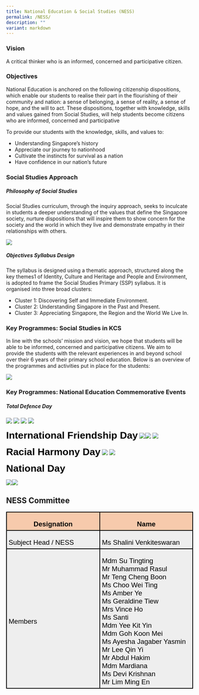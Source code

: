 ```yaml
---
title: National Education & Social Studies (NESS)
permalink: /NESS/
description: ""
variant: markdown
---
```

### Vision

A critical thinker who is an informed, concerned and participative citizen. 

### Objectives

National Education is anchored on the following citizenship dispositions, which enable our students to realise their part in the flourishing of their community and nation: a sense of belonging, a sense of reality, a sense of hope, and the will to act. These dispositions, together with knowledge, skills and values gained from Social Studies, will help students become citizens who are informed, concerned and participative

To provide our students with the knowledge, skills, and values to: 

* Understanding Singapore’s history
* Appreciate our journey to nationhood
* Cultivate the instincts for survival as a nation 
* Have confidence in our nation’s future

### Social Studies Approach

##### Philosophy of Social Studies

Social Studies curriculum, through the inquiry approach, seeks to inculcate in students a deeper understanding of the values that define the Singapore society, nurture dispositions that will inspire them to show concern for the society and the world in which they live and demonstrate empathy in their relationships with others.

![](/images/Social%20Studies/Picture1_SS.jpg)

##### Objectives Syllabus Design

The syllabus is designed using a thematic approach, structured along the key themes1 of Identity, Culture and Heritage and People and Environment, is adopted to frame the Social Studies Primary (SSP) syllabus. It is organised into three broad clusters:

* Cluster 1: Discovering Self and Immediate Environment.
* Cluster 2: Understanding Singapore in the Past and Present.
* Cluster 3: Appreciating Singapore, the Region and the World We Live In.

### Key Programmes: Social Studies in KCS

In line with the schools’ mission and vision, we hope that students will be able to be informed, concerned and participative citizens. We aim to provide the students with the relevant experiences in and beyond school over their 6 years of their primary school education. Below is an overview of the programmes and activities put in place for the students:

![](/images/Social%20Studies/KCS_NESS_1.png)
	
### Key Programmes: National Education Commemorative Events
	
##### Total Defence Day

![](/images/Social%20Studies/Picture%2014_TDD.jpg)
![](/images/Social%20Studies/Picture%2015_TDD.jpg)
![](/images/Social%20Studies/Picture%2016_TDD.jpeg)
![](/images/Social%20Studies/Picture%2017_TDD.jpeg)

<span style="font-size:20.0pt;font-family:&quot;Arial&quot;,sans-serif;
  mso-fareast-font-family:&quot;Times New Roman&quot;;color:black"><b>International Friendship Day</b></span>
![](/images/Social%20Studies/Picture%2010_IFD.png)![](/images/Social%20Studies/Picture%209_IFD.png)
![](/images/Social%20Studies/Picture%2011_IFD.png)

<span style="font-size:20.0pt;font-family:&quot;Arial&quot;,sans-serif;
  mso-fareast-font-family:&quot;Times New Roman&quot;;color:black"><b>Racial Harmony Day</b></span>
![](/images/Social%20Studies/Picture%2012_RHD.jpeg)
![](/images/Social%20Studies/Picture%2013_RHD.jpeg)

<span style="font-size:20.0pt;font-family:&quot;Arial&quot;,sans-serif;
  mso-fareast-font-family:&quot;Times New Roman&quot;;color:black"><b>National Day</b></span>

![](/images/Social%20Studies/Picture%208_ND.jpg)![](/images/Social%20Studies/Picture%207_ND.png)

## NESS Committee<br>

<span style="font-size:20.0pt;font-family:Arial;color:black">
<table class="MsoNormalTable" border="1" cellspacing="0" cellpadding="0" width="511" style="width:383.4pt;margin-left:-.15pt;background:white;border-collapse:collapse;
 border:none;mso-border-alt:solid windowtext 1.5pt;mso-yfti-tbllook:1184;
 mso-border-insideh:1.5pt solid windowtext;mso-border-insidev:1.5pt solid windowtext"><tbody><tr style="mso-yfti-irow:0;mso-yfti-firstrow:yes;height:9.5pt"><td width="271" valign="top" style="width:203.3pt;border:solid windowtext 1.5pt;
  background:#F7CAAC;mso-background-themecolor:accent2;mso-background-themetint:
  102;padding:3.75pt 3.75pt 3.75pt 3.75pt;height:9.5pt"><p class="MsoNormal" align="center" style="margin-bottom:0in;text-align:center;
  line-height:normal"><b><span style="font-size:12.0pt;font-family:&quot;Arial&quot;,sans-serif;
  mso-fareast-font-family:&quot;Times New Roman&quot;;color:#484848"><span style="font-size:14.0pt;font-family:Arial;color:black">Designation</span></span></b><span style="font-size:12.0pt;font-family:&quot;Arial&quot;,sans-serif;mso-fareast-font-family:
  &quot;Times New Roman&quot;;color:black"></span></p></td><td width="240" valign="top" style="width:180.1pt;border:solid windowtext 1.5pt;
  border-left:none;mso-border-left-alt:solid windowtext 1.5pt;background:#F7CAAC;
  mso-background-themecolor:accent2;mso-background-themetint:102;padding:3.75pt 3.75pt 3.75pt 3.75pt;
  height:9.5pt"><p class="MsoNormal" align="center" style="margin-bottom:0in;text-align:center;
  line-height:normal"><b><span style="font-size:12.0pt;font-family:&quot;Arial&quot;,sans-serif;
  mso-fareast-font-family:&quot;Times New Roman&quot;;color:#484848"><span style="font-size:14.0pt;font-family:Arial;color:black">Name</span></span></b><span style="font-size:12.0pt;font-family:&quot;Arial&quot;,sans-serif;mso-fareast-font-family:
  &quot;Times New Roman&quot;;color:black"></span></p></td></tr><tr style="mso-yfti-irow:1;height:19.2pt"><td width="271" style="width:203.3pt;border:solid windowtext 1.5pt;border-top:
  none;mso-border-top-alt:solid windowtext 1.5pt;background:#EEEEEE;padding:
  3.75pt 3.75pt 3.75pt 3.75pt;height:19.2pt"><p class="MsoNormal" style="margin-bottom:0in;line-height:normal"><span style="font-size:12.0pt;font-family:&quot;Arial&quot;,sans-serif;mso-fareast-font-family:
  &quot;Times New Roman&quot;;color:black"><span style="font-size:14.0pt;font-family:Arial;color:black">Subject Head / NESS</span></span></p></td><td width="240" style="width:180.1pt;border-top:none;border-left:none;
  border-bottom:solid windowtext 1.5pt;border-right:solid windowtext 1.5pt;
  mso-border-top-alt:solid windowtext 1.5pt;mso-border-left-alt:solid windowtext 1.5pt;
  background:#EEEEEE;padding:3.75pt 3.75pt 3.75pt 3.75pt;height:19.2pt"><p class="MsoNormal" style="margin-bottom:0in;line-height:normal"><span style="font-size:12.0pt;font-family:&quot;Arial&quot;,sans-serif;mso-fareast-font-family:
  &quot;Times New Roman&quot;;color:black"><span style="font-size:14.0pt;font-family:Arial;color:black">Ms Shalini Venkiteswaran</span></span></p></td></tr><tr style="mso-yfti-irow:2;mso-yfti-lastrow:yes;height:9.2pt"><td width="271" style="width:203.3pt;border:solid windowtext 1.5pt;border-top:
  none;mso-border-top-alt:solid windowtext 1.5pt;background:#EEEEEE;padding:
  3.75pt 3.75pt 3.75pt 3.75pt;height:9.2pt"><p class="MsoNormal" style="margin-bottom:0in;line-height:normal"><span style="font-size:12.0pt;font-family:&quot;Arial&quot;,sans-serif;mso-fareast-font-family:
  &quot;Times New Roman&quot;;color:black"><span style="font-size:14.0pt;font-family:Arial;color:black">Members</span></span></p></td><td width="240" style="width:200.1pt;border-top:none;border-left:none;
  border-bottom:solid windowtext 1.5pt;border-right:solid windowtext 1.5pt;
  mso-border-top-alt:solid windowtext 1.5pt;mso-border-left-alt:solid windowtext 1.5pt;
  background:#EEEEEE;padding:3.75pt 3.75pt 3.75pt 3.75pt;height:9.2pt"><p class="MsoNormal" style="margin-bottom:0in;line-height:normal"><span style="font-size:12.0pt;font-family:&quot;Arial&quot;,sans-serif;mso-fareast-font-family:
  &quot;Times New Roman&quot;;color:black"><span style="font-size:14.0pt;font-family:Arial;color:black">Mdm Su Tingting<br>Mr Muhammad Rasul<br>Mr Teng Cheng Boon<br>Ms Choo Wei Ting<br>Ms Amber Ye<br>Ms Geraldine Tiew<br>Mrs Vince Ho<br>Ms Santi<br>Mdm Yee Kit Yin<br>Mdm Goh Koon Mei<br>Ms Ayesha Jagaber Yasmin<br>Mr Lee Qin Yi<br>Mr Abdul Hakim<br>Mdm Mardiana<br>Ms Devi Krishnan<br>Mr Lim Ming En</span></span></p></td></tr></tbody></table></span>